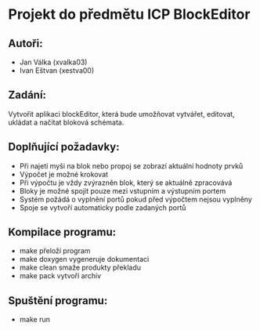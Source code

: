 # Projekt do předmětu ICP BlockEditor

## Autoři:
- Jan Válka (xvalka03)
- Ivan Eštvan (xestva00)

## Zadání:
Vytvořit aplikaci blockEditor, která bude umožňovat vytvářet, editovat, ukládat a načítat bloková schémata.

## Doplňující požadavky:
- Při najetí myši na blok nebo propoj se zobrazí aktuální hodnoty prvků 
- Výpočet je možné krokovat
- Při výpočtu je vždy zvýrazněn blok, který se aktuálně zpracovává
- Bloky je možné spojit pouze mezi vstupním a výstupním portem
- Systém požádá o vyplnění portů pokud před výpočtem nejsou vyplněny
- Spoje se vytvoří automaticky podle zadaných portů

## Kompilace programu:
- make			přeloží program
- make doxygen		vygeneruje dokumentaci
- make clean		smaže produkty překladu
- make pack		vytvoří archív

## Spuštění programu:
- make run
